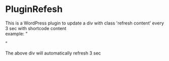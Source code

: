 # PluginRefesh
This is a WordPress plugin to update a div with class 'refresh content' every 3 sec with shortcode content
<br>
example: "<div class="refresh-content" data-shortcode="time_shortcode"> </div>"

The above div will automatically refresh 3 sec
